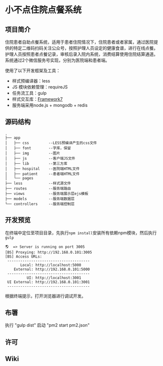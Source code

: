 # 小不点住院点餐系统

## 项目简介

住院患者自助点餐系统，适用于患者住院情况下，住院患者或者家属，通过医院提供的特定二维码扫码关注公众号，按照护理人员设定的健康食谱，进行在线点餐。护理人员按照患者点餐记录，审核后录入院内系统，消费结算使用住院结算通道。
系统通过2个微信服务号实现，分别为医院端和患者端。

使用了以下开发框架及工具：

- 样式预编译器：less
- JS 模块依赖管理：requireJS
- 任务流工具：gulp
- 样式交互库：[Framework7](http://framework7.io/)
- 服务端采用node.js + mongodb + redis

## 源码结构

```
.
├── app
│   ├── css			--LESS预编译产生的css文件
│   ├── font 		--字库，保留
│   ├── img 		--图片
│   ├── js 			--客户端JS文件
│   ├── lib			--第三方库
│   ├── hospital	--医院端HTML文件
│   ├── patient		--患者端HTML文件
│   └── pages
├── less			--样式源文件
├── routes			--服务端路由
├── views			--服务端展示层ejs模板
├── models			--服务端数据层
└── controllers		--服务端控制层
```

## 开发预览

在终端中定位至项目目录，先执行`npm install`安装所有依赖npm模块，然后执行 `gulp`

```
🌎  => Server is running on port 3005
[BS] Proxying: http://192.168.0.101:3005
[BS] Access URLs:
 --------------------------------------
       Local: http://localhost:5000
    External: http://192.168.0.101:5000
 --------------------------------------
          UI: http://localhost:3001
 UI External: http://192.168.0.101:3001
 --------------------------------------
```

根据终端提示，打开浏览器进行调试开发。

## 布署

执行 "gulp dist"
启动 "pm2 start pm2.json"


## 许可


## Wiki

